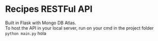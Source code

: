# Recipes RESTFul API
Built in Flask with Mongo DB Atlas.
<br>
To host the API in your local server, run on your cmd in the project folder
<br>
`python main.py` 
hola
